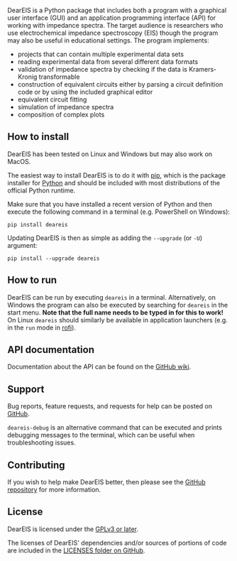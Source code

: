 DearEIS is a Python package that includes both a program with a graphical user interface (GUI) and an application programming interface (API) for working with impedance spectra.
The target audience is researchers who use electrochemical impedance spectroscopy (EIS) though the program may also be useful in educational settings.
The program implements:

- projects that can contain multiple experimental data sets
- reading experimental data from several different data formats
- validation of impedance spectra by checking if the data is Kramers-Kronig transformable
- construction of equivalent circuits either by parsing a circuit definition code or by using the included graphical editor
- equivalent circuit fitting
- simulation of impedance spectra
- composition of complex plots


## How to install

DearEIS has been tested on Linux and Windows but may also work on MacOS.

The easiest way to install DearEIS is to do it with [pip](https://pip.pypa.io/en/stable/), which is the package installer for [Python](https://www.python.org/) and should be included with most distributions of the official Python runtime.

Make sure that you have installed a recent version of Python and then execute the following command in a terminal (e.g. PowerShell on Windows):

```
pip install deareis
```

Updating DearEIS is then as simple as adding the `--upgrade` (or `-U`) argument:

```
pip install --upgrade deareis
```


## How to run

DearEIS can be run by executing `deareis` in a terminal.
Alternatively, on Windows the program can also be executed by searching for `deareis` in the start menu.
**Note that the full name needs to be typed in for this to work!**
On Linux `deareis` should similarly be available in application launchers (e.g. in the `run` mode in [rofi](https://github.com/davatorium/rofi)).


## API documentation

Documentation about the API can be found on the [GitHub wiki](https://github.com/vyrjana/DearEIS/wiki).


## Support

Bug reports, feature requests, and requests for help can be posted on [GitHub](https://github.com/vyrjana/DearEIS/issues).

`deareis-debug` is an alternative command that can be executed and prints debugging messages to the terminal, which can be useful when troubleshooting issues.


## Contributing

If you wish to help make DearEIS better, then please see the [GitHub repository](https://github.com/vyrjana/DearEIS) for more information.


## License

DearEIS is licensed under the [GPLv3 or later](https://www.gnu.org/licenses/gpl-3.0.html).

The licenses of DearEIS' dependencies and/or sources of portions of code are included in the [LICENSES folder on GitHub](https://github.com/vyrjana/DearEIS/tree/main/LICENSES).